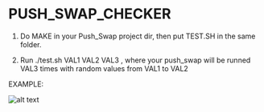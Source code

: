 # PUSH_SWAP_CHECKER

1) Do MAKE in your Push_Swap project dir, then put TEST.SH in the same folder.

2) Run ./test.sh VAL1 VAL2 VAL3 , where your push_swap will be runned VAL3 times with random values from VAL1 to VAL2

EXAMPLE:

![alt text](https://raw.github.com/ksnow-be/push_swap_checker/master/SAMPLE.png)
